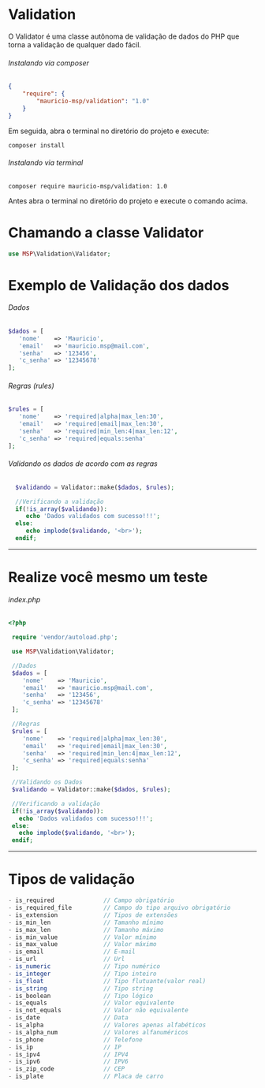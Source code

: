 # Validation

O Validator é uma classe autônoma de validação de dados do PHP que torna a validação de qualquer dado fácil.

###### Instalando via composer

``` json
{
    "require": {
        "mauricio-msp/validation": "1.0"
    }
}
```

Em seguida, abra o terminal no diretório do projeto e execute:

``` 
composer install
```

###### Instalando via terminal 

```
composer require mauricio-msp/validation: 1.0
```
Antes abra o terminal no diretório do projeto e execute o comando acima. 


# Chamando a classe Validator

``` php
use MSP\Validation\Validator;
```

# Exemplo de Validação dos dados

###### Dados

``` php
$dados = [
   'nome'    => 'Mauricio',
   'email'   => 'mauricio.msp@mail.com',
   'senha'   => '123456',
   'c_senha' => '12345678'
];
```

###### Regras (rules)

``` php
$rules = [
   'nome'    => 'required|alpha|max_len:30',
   'email'   => 'required|email|max_len:30',
   'senha'   => 'required|min_len:4|max_len:12',
   'c_senha' => 'required|equals:senha'
];
 ```
 
 ###### Validando os dados de acordo com as regras
 
 ``` php
   $validando = Validator::make($dados, $rules);

   //Verificando a validação
   if(!is_array($validando)):
      echo 'Dados validados com sucesso!!!';
   else:
      echo implode($validando, '<br>');
   endif; 
 ```
 
 ***
 
 # Realize você mesmo um teste
 
 ###### index.php
 
 ``` php
 <?php
 
  require 'vendor/autoload.php';
 
  use MSP\Validation\Validator;
 
  //Dados
  $dados = [
     'nome'    => 'Mauricio',
     'email'   => 'mauricio.msp@mail.com',
     'senha'   => '123456',
     'c_senha' => '12345678'
  ];

  //Regras
  $rules = [
     'nome'    => 'required|alpha|max_len:30',
     'email'   => 'required|email|max_len:30',
     'senha'   => 'required|min_len:4|max_len:12',
     'c_senha' => 'required|equals:senha'
  ];

  //Validando os Dados
  $validando = Validator::make($dados, $rules);

  //Verificando a validação
  if(!is_array($validando)):
    echo 'Dados validados com sucesso!!!';
  else:
    echo implode($validando, '<br>');
  endif; 
```

***

# Tipos de validação

``` php
- is_required              // Campo obrigatório
- is_required_file         // Campo do tipo arquivo obrigatório
- is_extension             // Tipos de extensões
- is_min_len               // Tamanho mínimo
- is_max_len               // Tamanho máximo
- is_min_value             // Valor mínimo
- is_max_value             // Valor máximo
- is_email                 // E-mail
- is_url                   // Url
- is_numeric               // Tipo numérico
- is_integer               // Tipo inteiro
- is_float                 // Tipo flutuante(valor real)
- is_string                // Tipo string
- is_boolean               // Tipo lógico
- is_equals                // Valor equivalente
- is_not_equals            // Valor não equivalente
- is_date                  // Data
- is_alpha                 // Valores apenas alfabéticos 
- is_alpha_num             // Valores alfanuméricos
- is_phone                 // Telefone
- is_ip                    // IP
- is_ipv4                  // IPV4
- is_ipv6                  // IPV6
- is_zip_code              // CEP
- is_plate                 // Placa de carro
